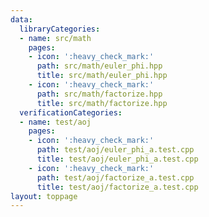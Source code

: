 ```yaml
---
data:
  libraryCategories:
  - name: src/math
    pages:
    - icon: ':heavy_check_mark:'
      path: src/math/euler_phi.hpp
      title: src/math/euler_phi.hpp
    - icon: ':heavy_check_mark:'
      path: src/math/factorize.hpp
      title: src/math/factorize.hpp
  verificationCategories:
  - name: test/aoj
    pages:
    - icon: ':heavy_check_mark:'
      path: test/aoj/euler_phi_a.test.cpp
      title: test/aoj/euler_phi_a.test.cpp
    - icon: ':heavy_check_mark:'
      path: test/aoj/factorize_a.test.cpp
      title: test/aoj/factorize_a.test.cpp
layout: toppage
---
```

